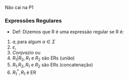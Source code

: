Não cai na P1
### Expressões Regulares
- Def: Dizemos que R é uma expressão regular se R é:
1. $a,\text{para algum }a\in \Sigma$
2. $\varepsilon$,
3. $Conj vazio$ ou
4. $R_{1}|R_{2}, R_{1}$ e $R_{2}$ são ERs (união)
5. $R_{1}.R_{2}, R_{1}$ e $R_{2}$ são ERs (concatenação)
6. $R_{1}^{*}, R_{1}$ é ER

